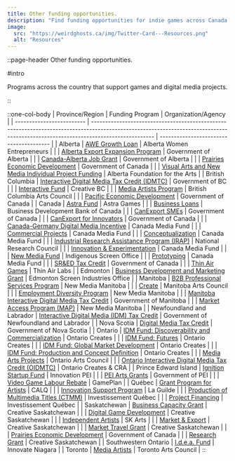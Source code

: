 ```yaml
---
title: Other funding opportunities.
description: "Find funding opportunities for indie games across Canada."
image:
  src: "https://weirdghosts.ca/img/Twitter-Card---Resources.png"
  alt: "Resources"
---
```


::page-header
Other funding opportunities.

#intro

Programs across the country that support games and digital media projects.

::

::one-col-body
| Province/Region | Funding Program | Organization/Agency |
| ------------------------- | ---------------------------------------------------------------------------------------------------------------------------------------------------------------------------------- | --------------------------------------- |
| Alberta | [AWE Growth Loan](https://www.awebusiness.com/financing) | Alberta Women Entrepreneurs |
| | [Alberta Export Expansion Program](https://www.alberta.ca/alberta-export-expansion-program.aspx) | Government of Alberta |
| | [Canada-Alberta Job Grant](https://www.alberta.ca/canada-alberta-job-grant.aspx) | Government of Alberta |
| | [Prairies Economic Development](https://www.canada.ca/en/prairies-economic-development.html) | Government of Canada |
| | [Visual Arts and New Media Individual Project Funding](https://www.affta.ab.ca/funding/find-funding/visual-arts-and-new-media-individual-project-funding) | Alberta Foundation for the Arts |
| British Columbia | [Interactive Digital Media Tax Credit (IDMTC)](https://www2.gov.bc.ca/gov/content/taxes/income-taxes/corporate/credits/interactive-digital-media) | Government of BC |
| | [Interactive Fund](https://www.creativebc.com/services/funding-programs/services-funding-programs-interactive-digital-media-programs/interactive-fund/) | Creative BC |
| | [Media Artists Program](https://www.bcartscouncil.ca/program/media-artists/) | British Columbia Arts Council |
| | [Pacific Economic Development](https://www.canada.ca/en/pacific-economic-development.html) | Government of Canada |
| Canada | [Astra Fund](https://www.astragames.org/funding) | Astra Games |
| | [Business Loans](https://www.bdc.ca/en/financing) | Business Development Bank of Canada |
| | [CanExport SMEs](https://www.tradecommissioner.gc.ca/funding-financement/canexport/sme-pme/index.aspx?lang=eng) | Government of Canada |
| | [CanExport for Innovators](https://www.tradecommissioner.gc.ca/funding-financement/canexport/innovation/index.aspx?lang=eng) | Government of Canada |
| | [Canada-Germany Digital Media Incentive](https://cmf-fmc.ca/document/berlin-brandenburg-germany-guidelines/) | Canada Media Fund |
| | [Commercial Projects](https://cmf-fmc.ca/program/commercial-projects-program/) | Canada Media Fund |
| | [Conceptualization](https://cmf-fmc.ca/program/conceptualization-program/) | Canada Media Fund |
| | [Industrial Research Assistance Program (IRAP)](https://nrc.canada.ca/en/support-technology-innovation/financial-support-technology-innovation-through-nrc-irap) | National Research Council |
| | [Innovation & Experimentation](https://cmf-fmc.ca/program/innovation-experimentation-program/) | Canada Media Fund |
| | [New Media Fund](https://iso-bea.ca/program/new-media/) | Indigenous Screen Office |
| | [Prototyping](https://cmf-fmc.ca/program/prototyping-program/) | Canada Media Fund |
| | [SR&ED Tax Credit](https://www.canada.ca/en/revenue-agency/services/scientific-research-experimental-development-tax-incentive-program.html) | Government of Canada |
| | [Thin Air Games](https://www.thinairlabs.ca/thin-air-games) | Thin Air Labs |
| Edmonton | [Business Development and Marketing Grant](https://edmontonscreen.com/funding/business-development-grant/) | Edmonton Screen Industries Office |
| Manitoba | [B2B Professional Services Program](https://newmediamanitoba.com/business-development/b2b-professional-services-program/) | New Media Manitoba |
| | [Create](https://artscouncil.mb.ca/grants/create/) | Manitoba Arts Council |
| | [Employment Diversity Program](https://newmediamanitoba.com/careers/employment-diversity-program/) | New Media Manitoba |
| | [Manitoba Interactive Digital Media Tax Credit](https://www.gov.mb.ca/jec/busdev/financial/midmtc/index.html) | Government of Manitoba |
| | [Market Access Program (MAP)](https://newmediamanitoba.com/business-development/market-access-program/) | New Media Manitoba |
| Newfoundland and Labrador | [Interactive Digital Media (IDM) Tax Credit](https://www.gov.nl.ca/fin/tax-programs-incentives/business/idmtc-guidelines/) | Government of Newfoundland and Labrador |
| Nova Scotia | [Digital Media Tax Credit](https://novascotia.ca/finance/en/home/taxation/tax101/businesstax/corporateincometax/digitalmediataxcredit.aspx.html) | Government of Nova Scotia |
| Ontario | [IDM Fund: Discoverability and Commercialization](https://ontariocreates.ca/our-sectors/interactive/interactive-digital-media-fund/idm-fund-discoverability-and-commercialization) | Ontario Creates |
| | [IDM Fund: Futures](https://ontariocreates.ca/our-sectors/interactive/interactive-digital-media-fund/ontario-creates-idm-fund-futures) | Ontario Creates |
| | [IDM Fund: Global Market Development](https://ontariocreates.ca/our-sectors/interactive/interactive-digital-media-fund/idm-fund-global-market-development) | Ontario Creates |
| | [IDM Fund: Production and Concept Definition](https://ontariocreates.ca/our-sectors/interactive/interactive-digital-media-fund/idm-fund-production-and-concept-definition) | Ontario Creates |
| | [Media Arts Projects](https://www.arts.on.ca/grants/media-arts-projects) | Ontario Arts Council |
| | [Ontario Interactive Digital Media Tax Credit (OIDMTC)](https://ontariocreates.ca/tax-incentives/oidmtc) | Ontario Creates & CRA |
| Prince Edward Island | [Ignition Startup Fund](https://www.princeedwardisland.ca/en/information/innovation-pei/ignition-fund) | Innovation PEI |
| | [PEI Arts Grants](https://www.princeedwardisland.ca/en/service/pei-arts-grants-funding) | Government of PEI |
| | [Video Game Labour Rebate](http://gameplan.ca/video-game-labour-rebate-pei/) | GamePlan |
| Québec | [Grant Program for Artists](https://www.calq.gouv.qc.ca/en/grants/new-grant-program/about/) | CALQ |
| | [Innovation Support Program](https://www.laguilde.quebec/en/innovation-program/) | La Guilde |
| | [Production of Multimedia Titles (CTMM)](https://www.investquebec.com/quebec/en/financial-products/smbs-and-large-corporations/tax-credits/production-of-multimedia-titles.html) | Investissement Québec |
| | [Project Financing](https://www.investquebec.com/quebec/en/financial-products/smbs-and-large-corporations/project-financing.html) | Investissement Québec |
| Saskatchewan | [Business Capacity Grant](https://www.creativesask.ca/business-capacity) | Creative Saskatchewan |
| | [Digital Game Development](https://www.creativesask.ca/digitalgame) | Creative Saskatchewan |
| | [Independent Artists](https://sk-arts.ca/menu/grants/grants-by-type/artists/independent-artists.html) | SK Arts |
| | [Market & Export](https://www.creativesask.ca/market-export-dev) | Creative Saskatchewan |
| | [Market Travel Grant](https://www.creativesask.ca/market-travel-grant) | Creative Saskatchewan |
| | [Prairies Economic Development](https://www.canada.ca/en/prairies-economic-development.html) | Government of Canada |
| | [Research Grant](https://www.creativesask.ca/research) | Creative Saskatchewan |
| Southwestern Ontario | [I.d.e.a. Fund](https://www.innovateniagara.com/site/idea-fund) | Innovate Niagara |
| Toronto | [Media Artists](https://torontoartscouncil.org/grant-programs/tac-grants/visual-and-media-arts/media-artists) | Toronto Arts Council |
::
